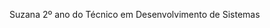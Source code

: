 Suzana
2º ano do Técnico em Desenvolvimento de Sistemas

<!---
SuzanaBG/SuzanaBG is a ✨ special ✨ repository because its `README.md` (this file) appears on your GitHub profile.
You can click the Preview link to take a look at your changes.
--->
